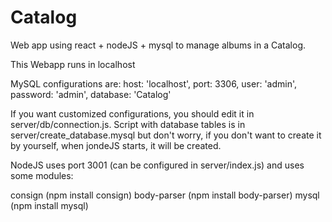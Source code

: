 # Catalog
Web app using react + nodeJS + mysql to manage albums in a Catalog.

This Webapp runs in localhost

MySQL configurations are:
 host: 'localhost',
 port: 3306,
 user: 'admin',
 password: 'admin',
 database: 'Catalog'

If you want customized configurations, you should edit it in server/db/connection.js.
Script with database tables is in server/create_database.mysql but don't worry, if you don't want to create it by yourself, when jondeJS starts, it will be created.

NodeJS uses port 3001 (can be configured in server/index.js) and uses some modules:

consign (npm install consign)
body-parser (npm install body-parser)
mysql (npm install mysql)
